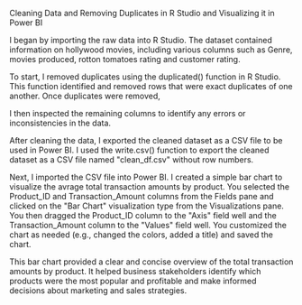 Cleaning Data and Removing Duplicates in R Studio and Visualizing it in Power BI

I began by importing the raw data into R Studio. The dataset contained information on hollywood movies, including various columns such as Genre, movies produced, rotton tomatoes rating and customer rating.

To start, I removed duplicates using the duplicated() function in R Studio. This function identified and removed rows that were exact duplicates of one another. Once duplicates were removed,

I then inspected the remaining columns to identify any errors or inconsistencies in the data.

After cleaning the data, I exported the cleaned dataset as a CSV file to be used in Power BI. I used the write.csv() function to export the cleaned dataset as a CSV file named "clean_df.csv" without row numbers.

Next, I imported the CSV file into Power BI. I created a simple bar chart to visualize the avrage total transaction amounts by product. You selected the Product_ID and Transaction_Amount columns from the Fields pane and clicked on the "Bar Chart" visualization type from the Visualizations pane. You then dragged the Product_ID column to the "Axis" field well and the Transaction_Amount column to the "Values" field well. You customized the chart as needed (e.g., changed the colors, added a title) and saved the chart.

This bar chart provided a clear and concise overview of the total transaction amounts by product. It helped business stakeholders identify which products were the most popular and profitable and make informed decisions about marketing and sales strategies.
